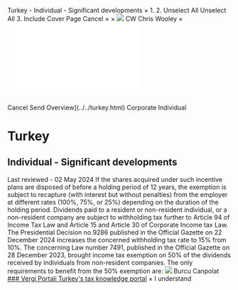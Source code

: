 Turkey - Individual - Significant developments
×
1.
2.
Unselect All
Unselect All
3.
Include Cover Page
Cancel
×
×
![](../../-/media/world-wide-tax-summaries/attachments/global---chris-wooley.ashx%3Frev=ac5e5f3223b34096b1afc2a6009c7320&revision=ac5e5f32-23b3-4096-b1af-c2a6009c7320&hash=859B7ADC84DC2CBEC9760E9E6EE7DE6D0A8BFCDF)
CW
Chris Wooley
×
![](significant-developments.html)
######
Cancel
Send
Overview](../../turkey.html)
Corporate
Individual
# Turkey
## Individual - Significant developments
Last reviewed - 02 May 2024
If the shares acquired under such incentive plans are disposed of before a holding period of 12 years, the exemption is subject to recapture (with interest but without penalties) from the employer at different rates (100%, 75%, or 25%) depending on the duration of the holding period.
Dividends paid to a resident or non-resident individual, or a non-resident company are subject to withholding tax further to Article 94 of Income Tax Law and Article 15 and Article 30 of Corporate Income tax Law. The Presidential Decision no.9286 published in the Official Gazette on 22 December 2024 increases the concerned withholding tax rate to 15% from 10%.
The concerning Law number 7491, published in the Official Gazette on 28 December 2023, brought income tax exemption on 50% of the dividends received by individuals from non-resident companies. The only requirements to benefit from the 50% exemption are:
![](../../-/media/world-wide-tax-summaries/attachments/turkey---burcu_canpolat.ashx%3Frev=53e7265900154db280a8bf46247d2fa2&revision=53e72659-0015-4db2-80a8-bf46247d2fa2&hash=5827322307037DE55D675E6FA434C185346ED170)
Burcu Canpolat
[### Vergi Portali
Turkey's tax knowledge portal](http://www.vergiportali.com/)
×
I understand